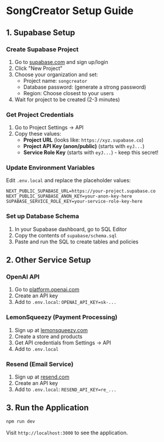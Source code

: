 # SongCreator Setup Guide

## 1. Supabase Setup

### Create Supabase Project
1. Go to [supabase.com](https://supabase.com) and sign up/login
2. Click "New Project"
3. Choose your organization and set:
   - Project name: `songcreator`
   - Database password: (generate a strong password)
   - Region: Choose closest to your users
4. Wait for project to be created (2-3 minutes)

### Get Project Credentials
1. Go to Project Settings → API
2. Copy these values:
   - **Project URL** (looks like: `https://xyz.supabase.co`)
   - **Project API Key (anon/public)** (starts with `eyJ...`)
   - **Service Role Key** (starts with `eyJ...`) - keep this secret!

### Update Environment Variables
Edit `.env.local` and replace the placeholder values:
```
NEXT_PUBLIC_SUPABASE_URL=https://your-project.supabase.co
NEXT_PUBLIC_SUPABASE_ANON_KEY=your-anon-key-here
SUPABASE_SERVICE_ROLE_KEY=your-service-role-key-here
```

### Set up Database Schema
1. In your Supabase dashboard, go to SQL Editor
2. Copy the contents of `supabase/schema.sql`
3. Paste and run the SQL to create tables and policies

## 2. Other Service Setup

### OpenAI API
1. Go to [platform.openai.com](https://platform.openai.com)
2. Create an API key
3. Add to `.env.local`: `OPENAI_API_KEY=sk-...`

### LemonSqueezy (Payment Processing)
1. Sign up at [lemonsqueezy.com](https://lemonsqueezy.com)
2. Create a store and products
3. Get API credentials from Settings → API
4. Add to `.env.local`

### Resend (Email Service)
1. Sign up at [resend.com](https://resend.com)
2. Create an API key
3. Add to `.env.local`: `RESEND_API_KEY=re_...`

## 3. Run the Application
```bash
npm run dev
```

Visit `http://localhost:3000` to see the application.